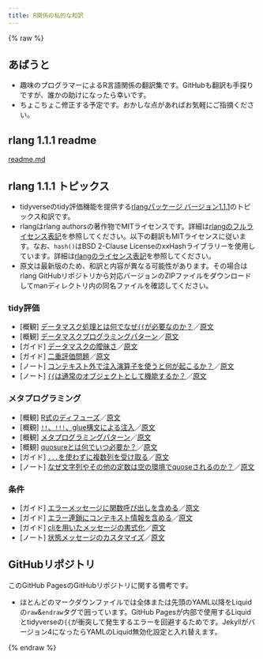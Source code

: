 ```yaml
---
title: R関係の私的な和訳
---
```


{% raw %}
## あばうと

- 趣味のプログラマーによるR言語関係の翻訳集です。GitHubも翻訳も手探りですが、誰かの助けになったら幸いです。
- ちょこちょこ修正する予定です。おかしな点があればお気軽にご指摘ください。

## rlang 1.1.1 readme

[readme.md](rlang1.1.1/readme.md)

## rlang 1.1.1 トピックス

- tidyverseのtidy評価機能を提供する[rlangパッケージ バージョン1.1.1](https://rlang.r-lib.org/index.html)のトピックス和訳です。
- rlangはrlang authorsの著作物でMITライセンスです。詳細は[rlangのフルライセンス表記](https://rlang.r-lib.org/LICENSE.html)を参照してください。以下の翻訳もMITライセンスに従います。なお、`hash()`はBSD 2-Clause LicenseのxxHashライブラリーを使用しています。詳細は[rlangのライセンス表記](https://github.com/r-lib/rlang/blob/main/LICENSE.note)を参照してください。
- 原文は最新版のため、和訳と内容が異なる可能性があります。その場合はrlang GitHubリポジトリから対応バージョンのZIPファイルをダウンロードしてmanディレクトリ内の同名ファイルを確認してください。

### tidy評価
- [概観] [データマスク処理とは何でなぜ`{{`が必要なのか？](rlang1.1.1/man/topic-data-mask.md)／[原文](https://rlang.r-lib.org/reference/topic-data-mask.html "What is data-masking and why do I need `{{`?")
- [概観] [データマスクプログラミングパターン](rlang1.1.1/man/topic-data-mask-programming.md)／[原文](https://rlang.r-lib.org/reference/topic-data-mask-programming.html "Data mask programming patterns")
- [ガイド] [データマスクの曖昧さ](rlang1.1.1/man/topic-data-mask-ambiguity.md)／[原文](https://rlang.r-lib.org/reference/topic-data-mask-ambiguity.html "The data mas ambiguity")
- [ガイド] [二重評価問題](rlang1.1.1/man/topic-double-evaluation.md)／[原文](https://rlang.r-lib.org/reference/topic-double-evaluation.html "The double evaluation problem")
- [ノート] [コンテキスト外で注入演算子を使うと何が起こるか？](rlang1.1.1/man/topic-inject-out-of-context.md)／[原文](https://rlang.r-lib.org/reference/topic-inject-out-of-context.html "What happens if I use injection operators out of context?")
- [ノート] [`{{`は通常のオブジェクトとして機能するか？](rlang1.1.1/man/topic-embrace-non-args.md)／[原文](https://rlang.r-lib.org/reference/topic-embrace-non-args.html "Does `{{` work on regular objects?")
### メタプログラミング
- [概観] [R式のディフューズ](rlang1.1.1/man/topic-defuse.md)／[原文](https://rlang.r-lib.org/reference/topic-defuse.html "Defusing R expressions")
- [概観] [`!!`、`!!!`、glue構文による注入](rlang1.1.1/man/topic-inject.md)／[原文](https://rlang.r-lib.org/reference/topic-inject.html "Injecting with `!!`, `!!!`, and glue syntax")
- [概観] [メタプログラミングパターン](rlang1.1.1/man/topic-metaprogramming.md)／[原文](https://rlang.r-lib.org/reference/topic-metaprogramming.html "Metaprogramming patterns")
- [概観] [quosureとは何でいつ必要か？](rlang1.1.1/man/topic-quosure.md)／[原文](https://rlang.r-lib.org/reference/topic-quosure.html "What are quosures and when are they needed?")
- [ガイド] [`...`を使わずに複数列を受け取る](rlang1.1.1/man/topic-multiple-columns.md)／[原文](https://rlang.r-lib.org/reference/topic-multiple-columns.html "Taking multiple columns without `...`")
- [ノート] [なぜ文字列やその他の定数は空の環境でquoseされるのか？](rlang1.1.1/man/topic-embrace-constants.md)／[原文](https://rlang.r-lib.org/reference/topic-embrace-constants.html "Why are strings and other constants enquosed in the empty environment?")
### 条件
- [ガイド] [エラーメッセージに関数呼び出しを含める](rlang1.1.1/man/topic-error-call.md)／[原文](https://rlang.r-lib.org/reference/topic-error-call.html "Including function calls in error messages")
- [ガイド] [エラー連鎖にコンテキスト情報を含める](rlang1.1.1/man/topic-error-chaining.md)／[原文](https://rlang.r-lib.org/reference/topic-error-chaining.html "Including contextual information with error chains")
- [ガイド] [cliを用いたメッセージの書式化](rlang1.1.1/man/topic-condition-formatting.md)／[原文](https://rlang.r-lib.org/reference/topic-condition-formatting.html "Formatting messages with cli")
- [ノート] [状態メッセージのカスタマイズ](rlang1.1.1/man/topic-condition-customisation.md)／[原文](https://rlang.r-lib.org/reference/topic-condition-customisation.html "Customising condition messages")

## GitHubリポジトリ

このGitHub PagesのGitHubリポジトリに関する備考です。

- ほとんどのマークダウンファイルでは全体または先頭のYAML以降をLiquidの`raw`&`endraw`タグで囲っています。GitHub Pagesが内部で使用するLiquidとtidyverseの`{{`が衝突して発生するエラーを回避するためです。Jekyllがバージョン4になったらYAMLのLiquid無効化設定と入れ替えます。

{% endraw %}
